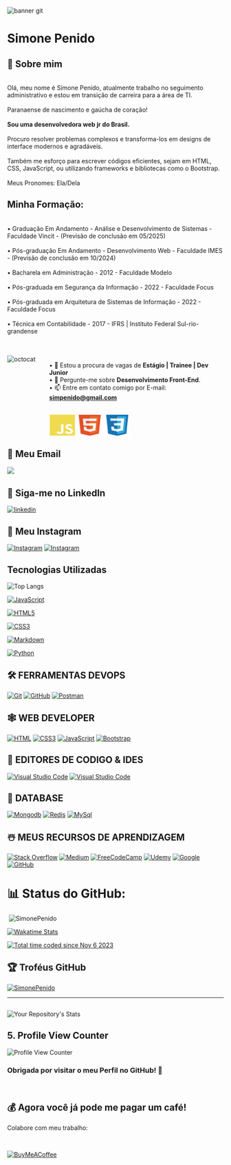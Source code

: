 
![banner git](https://github.com/SimonePenido/SimonePenido/assets/112627846/e17e97ab-07f8-41b8-84e9-8da7ceb7e1f9)

# Simone Penido

 ## 🚀 **Sobre mim**

<br/>Olá, meu nome é Simone Penido, atualmente trabalho no seguimento administrativo e estou em transição de carreira para a área de TI.<br />
<br>Paranaense de nascimento e gaúcha de coração!<br />
<br/>**Sou uma desenvolvedora web jr do Brasil.**</br>
<br />Procuro resolver problemas complexos e transforma-los em designs de interface modernos e agradáveis.<br/>
<br />Também me esforço para escrever códigos eficientes, sejam em HTML, CSS, JavaScript, ou utilizando frameworks e bibliotecas como o Bootstrap.<br/>
<br>Meus Pronomes: Ela/Dela </br>

## **Minha Formação:**

<br/>•  Graduação Em Andamento - Análise e Desenvolvimento de Sistemas - Faculdade Vincit - (Previsão de conclusão em 05/2025)<br/>
<br/>•  Pós-graduação Em Andamento - Desenvolvimento Web - Faculdade IMES - (Previsão de conclusão em 10/2024) <br/>
<br/>•  Bacharela em Administração - 2012 - Faculdade Modelo<br/>
<br/>•  Pós-graduada em Segurança da Informação - 2022 - Faculdade Focus<br/>
<br/>•  Pós-graduada em Arquitetura de Sistemas de Informação - 2022 - Faculdade Focus<br/>
<br/>•  Técnica em Contabilidade - 2017 - IFRS | Instituto Federal Sul-rio-grandense<br/>

<br />

<br />

<img align="left" height="150" src="https://user-images.githubusercontent.com/69384657/179312151-fdabe3af-823f-41ab-a6d4-17a72af4e9e8.png" alt="octocat" style="margin-right: 2rem;" />

• 🔭 Estou a procura de vagas de <b>Estágio | Trainee | Dev Junior</b> <br/>
• 💬 Pergunte-me sobre <b>Desenvolvimento Front-End</b>.<br/>
• 📫 Entre em contato comigo por E-mail: <a href="mailto:simpenido@gmail.com"> <b>simpenido@gmail.com</b></a><br/>
</span>

<div style="display: inline_block"><br>
  <img align="center" alt="Simone-Js" height="50" width="60" src="https://raw.githubusercontent.com/devicons/devicon/master/icons/javascript/javascript-plain.svg">
  <img align="center" alt="Simone-HTML" height="50" width="60" src="https://raw.githubusercontent.com/devicons/devicon/master/icons/html5/html5-original.svg">
  <img align="center" alt="Simone-CSS" height="50" width="60" src="https://raw.githubusercontent.com/devicons/devicon/master/icons/css3/css3-original.svg">
   </div>
  
 ## 🔗 **Meu Email**
 <div>
 <a href = "mailto:simpenido@gmail.com"><img src="https://img.shields.io/badge/-Gmail-%23333?style=for-the-badge&logo=gmail&logoColor=white" target="_blank"></a>
 </div>


## 🔗 **Siga-me no LinkedIn**
[![linkedin](https://img.shields.io/badge/linkedin-0A66C2?style=for-the-badge&logo=linkedin&logoColor=white)](https://www.linkedin.com/SimonePenido/)


## 🔗 **Meu Instagram**
[![Instagram](https://img.shields.io/badge/Instagram-000?style=for-the-badge&logo=instagram)](https://www.instagram.com/simoneitads/)
[![Instagram](https://img.shields.io/badge/Instagram-000?style=for-the-badge&logo=instagram)](https://www.instagram.com/admsimone/)


## **Tecnologias Utilizadas**

![Top Langs](https://github-readme-stats-git-masterrstaa-rickstaa.vercel.app/api/top-langs/?username=SimonePenido&layout=compact&bg_color=000&border_color=30A3DC&title_color=E94D5F&text_color=FFF)

 
[![JavaScript](https://img.shields.io/badge/JavaScript-000?style=for-the-badge&logo=javascript "Javascript")][repo]

[![HTML5](https://img.shields.io/badge/HTML5-000?style=for-the-badge&logo=html5 "HTML5")][repo]

[![CSS3](https://img.shields.io/badge/CSS3-000?style=for-the-badge&logo=css3&logoColor=264CE4 "CSS3")][repo]

[![Markdown](https://img.shields.io/badge/Markdown-000?style=for-the-badge&logo=markdown "Markdown")][repo]

[![Python](https://img.shields.io/badge/Python-000?style=for-the-badge&logo=python "Python")][repo]


## 🛠️ **FERRAMENTAS DEVOPS**

[![Git](https://img.shields.io/badge/git-%23F05033.svg?style=for-the-badge&logo=git&logoColor=white "Git")][repo]
[![GitHub](https://img.shields.io/badge/github-%23121011.svg?style=for-the-badge&logo=github&logoColor=white "GitHub")][repo]
[![Postman](https://img.shields.io/badge/Postman-FF6C37?style=for-the-badge&logo=postman&logoColor=white "Postman")][repo]

## 🕸️ **WEB DEVELOPER**

[![HTML](https://img.shields.io/badge/HTML5-E34F26?style=for-the-badge&logo=html5&logoColor=white "HTML")][repo]
[![CSS3](https://img.shields.io/badge/CSS3-1572B6?style=for-the-badge&logo=css3&logoColor=white "CSS")][repo]
[![JavaScript](https://img.shields.io/badge/JavaScript-F7DF1E?style=for-the-badge&logo=javascript&logoColor=black "JavaScript")][repo]
[![Bootstrap](https://img.shields.io/badge/Bootstrap-563D7C?style=for-the-badge&logo=bootstrap&logoColor=white "Bootstrap")][repo]

## 📄 **EDITORES DE CODIGO & IDES**

[![Visual Studio Code](https://img.shields.io/badge/VS%20Code-0078d7.svg?style=for-the-badge&logo=visual-studio-code&logoColor=white "Visual Studio Code")][repo]
[![Visual Studio Code](https://img.shields.io/badge/VS%20Code%20Insider-24bfa5.svg?style=for-the-badge&logo=visual-studio-code&logoColor=white "Visual Studio Code")][repo]

## 📅 **DATABASE**

[![Mongodb](https://img.shields.io/badge/MongoDB-4EA94B?style=for-the-badge&logo=mongodb&logoColor=white "Mongodb")][repo]
[![Redis](https://img.shields.io/badge/redis-%23DD0031.svg?style=for-the-badge&logo=redis&logoColor=white "Redis")][repo]
[![MySql](https://img.shields.io/badge/MySQL-00000F?style=for-the-badge&logo=mysql&logoColor=white "MySql")][repo]


## ☃️ **MEUS RECURSOS DE APRENDIZAGEM**

[![Stack Overflow](https://img.shields.io/badge/-Stackoverflow-FE7A16?style=for-the-badge&logo=stack-overflow&logoColor=white)][sof]
[![Medium](https://img.shields.io/badge/Medium-12100E?style=for-the-badge&logo=medium&logoColor=white)][medium]
[![FreeCodeCamp](https://img.shields.io/badge/Freecodecamp-%23123.svg?&style=for-the-badge&logo=freecodecamp&logoColor=green)][fcc]
[![Udemy](https://img.shields.io/badge/Udemy-A435F0?style=for-the-badge&logo=Udemy&logoColor=white)][udemy]
[![Google](https://img.shields.io/badge/google-4285F4?style=for-the-badge&logo=google&logoColor=white)][google]
[![GitHub](https://img.shields.io/badge/GitHub-100000?style=for-the-badge&logo=github&logoColor=white)][github]

[medium]: https://medium.com/
[github]: https://github.com/
[google]: https://www.google.com
[mdn]: https://developer.mozilla.org/
[wiki]: https://en.wikipedia.org/wiki/Main_Page
[quora]: https://www.quora.com/
[doc]: https://www.digitalocean.com/community
[udemy]: https://www.udemy.com/
[gog]: https://www.geeksforgeeks.org/
[fcc]: https://www.freecodecamp.org/
[sof]: https://stackoverflow.com/
[repo]: https://github.com/SimonePenido?tab=repositories


# 📊 Status do GitHub:
<p>&nbsp;<img align="center" src="https://github-readme-stats.vercel.app/api?username=SimonePenido&show_icons=true&locale=pt-br" alt="SimonePenido" /></p>

<div>
 <a href="https://wakatime.com/@018ba76c-f6ae-4515-9b0c-d67a1a4cfca2" target="_blank"><img height="150em" src="https://github-readme-stats-018ba76c-f6ae-4515-9b0c-d67a1a4cfca2.vercel.app/api/wakatime?username=SimonePenido&theme=tokyonight&hide=markdown,ezhil,other,tsconfig,gdscript&range=last_7_days" alt="Wakatime Stats"/></a>
</div>

<a href="https://wakatime.com/@018ba76c-f6ae-4515-9b0c-d67a1a4cfca2"><img src="https://wakatime.com/badge/user/018ba76c-f6ae-4515-9b0c-d67a1a4cfca2.svg" alt="Total time coded since Nov 6 2023" /></a>


## 🏆 Troféus GitHub
<div style="display: inline_block">
<p> <a href="https://github.com/ryo-ma/github-profile-trophy"><img src="https://github-profile-trophy.vercel.app/?username=SimonePenido" alt="SimonePenido" /></a> </p>
</div>
<hr />

 ## 
 ![Your Repository's Stats](https://github-readme-stats.vercel.app/api/top-langs/?username=SimonePenido&theme=blue-green)

 ## 5. Profile View Counter
 ![Profile View Counter](https://komarev.com/ghpvc/?username=SimonePenido)

### **Obrigada por visitar o meu Perfil no GitHub!** 🙏

<br />

 ## 💰 Agora você já pode me pagar um café! 
 Colabore com meu trabalho:

<br/>
 
  [![BuyMeACoffee](https://img.buymeacoffee.com/button-api/?text=Buymeacoffee&emoji=&slug=codingstella&button_colour=FFDD00&font_colour=000000&font_family=Comic&outline_colour=000000&coffee_colour=ffffff)](https://www.buymeacoffee.com/simoneitads)

